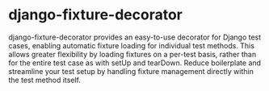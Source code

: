 # django-fixture-decorator

django-fixture-decorator provides an easy-to-use decorator for Django test cases, enabling automatic fixture loading for individual test methods. This allows greater flexibility by loading fixtures on a per-test basis, rather than for the entire test case as with setUp and tearDown. Reduce boilerplate and streamline your test setup by handling fixture management directly within the test method itself.
